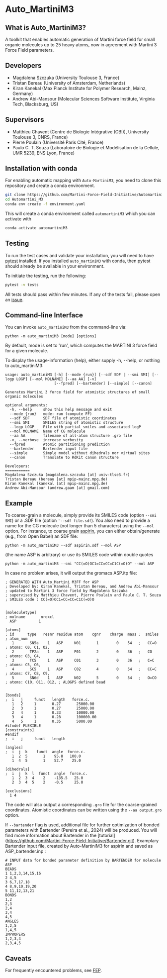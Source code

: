 Auto_MartiniM3
============

## What is Auto_MartiniM3?

A toolkit that enables automatic generation of Martini force field for small organic molecules up to 25 heavy atoms, now in agreement with Martini 3 Force Field parameters. 

## Developers
* Magdalena Szczuka (University Toulouse 3, France)
* Tristan Bereau (University of Amsterdam, Netherlands)   
* Kiran Kanekal (Max Planck Institute for Polymer Research, Mainz, Germany)     
* Andrew Abi-Mansour (Molecular Sciences Software Institute, Virginia Tech, Blacksburg, US)

## Supervisors
* Matthieu Chavent (Centre de Biologie Intégrative (CBI)), University Toulouse 3, CNRS, France)
* Pierre Poulain (Université Paris Cité, France)
* Paulo C. T. Souza (Laboratoire de Biologie et Modélisation de la Cellule, UMR 5239, ENS Lyon, France)

## Installation with conda

 For enabling automatic mapping with `Auto-MartiniM3`, you need to clone this repository and create a conda environment.

```bash
git clone https://github.com/Martini-Force-Field-Initiative/Automartini_M3.git
cd Automartini_M3
conda env create -f environment.yaml
```

This will create a conda environment called `automartiniM3` which you can activate with

```bash
conda activate automartiniM3
```

## Testing

To run the test cases and validate your installation, you will need to have [pytest](https://docs.pytest.org/en/stable/getting-started.html) 
installed. If you installed `auto_martiniM3` with conda, then pytest should already be available in your environment.

To initiate the testing, run the following:
```bash
pytest -v tests
```

All tests should pass within few minutes. If any of the tests fail, please open an [issue](https://github.com/Martini-Force-Field-Initiative/Automartini_M3/issues).

## Command-line Interface
You can invoke `auto_martiniM3` from the command-line via:
```
python -m auto_martiniM3 [mode] [options]
```
By default, mode is set to 'run', which computes the MARTINI 3 force field for a given molecule.

To display the usage-information (help), either supply -h, --help, or nothing to auto_martiniM3:
 
```
usage: auto_martiniM3 [-h] [--mode {run}] [--sdf SDF | --smi SMI] [--logp LOGP] [--mol MOLNAME] [--aa AA] [-v]
                      [--fpred] [--bartender] [--simple] [--canon]

Generates Martini 3 force field for atomistic structures of small organic molecules

optional arguments:
  -h, --help     show this help message and exit
  --mode {run}   mode: run (compute FF)
  --sdf SDF      SDF file of atomistic coordinates
  --smi SMI      SMILES string of atomistic structure
  --logp LOGP    File with partial smiles and associated logP
  --mol MOLNAME  Name of CG molecule
  --aa AA        filename of all-atom structure .gro file
  -v, --verbose  increase verbosity
  --fpred        Atomic partitioning prediction
  --bartender    Bartender input file
  --simple       Simple model without dihedrals nor virtual sites
  --canon        Translate to RdKit canon structure

Developers:
===========
Magdalena Szczuka (magdalena.szczuka [at] univ-tlse3.fr)
Tristan Bereau (bereau [at] mpip-mainz.mpg.de)
Kiran Kanekal (kanekal [at] mpip-mainz.mpg.de)
Andrew Abi-Mansour (andrew.gaam [at] gmail.com)
```

## Example
To coarse-grain a molecule, simply provide its SMILES code (option `--smi SMI`) or a .SDF file (option `'--sdf file.sdf`). You also need to provide a name for the CG molecule (not longer than 5 characters) using the `--mol` option.  For instance, to coarse grain [aspirin](https://pubchem.ncbi.nlm.nih.gov/compound/2244#section=2D-Structure), you can either obtain/generate (e.g., from Open Babel) an SDF file:
```
python -m auto_martiniM3 --sdf aspirin.sdf --mol ASP 
```
(the name ASP is arbitrary) or use its SMILES code within double quotes
```
python -m auto_martiniM3 --smi "CC(=O)OC1=CC=CC=C1C(=O)O" --mol ASP 
```
In case no problem arises, it will output the gromacs ASP.itp file:
```
; GENERATED WITH Auto_Martini M3FF for ASP
; Developed by: Kiran Kanekal, Tristan Bereau, and Andrew Abi-Mansour
; updated to Martini 3 force field by Magdalena Szczuka
; supervised by Matthieu Chavent, Pierre Poulain and Paulo C. T. Souza 
; SMILES code : CC(=O)OC1=CC=CC=C1C(=O)O


[moleculetype]
; molname       nrexcl
  ASP          1

[atoms]
; id      type   resnr residue atom    cgnr    charge  mass ;  smiles    ; atom_num
   1       SN5a    1   ASP     N01       1        0    54   ;   CC=O     ; atoms: C0, C1, O2,          
   2       TP2a    1   ASP     P01       2        0    36   ;   CO       ; atoms: O3, C4,          
   3       TC5     1   ASP     C01       3        0    36   ;   C=C      ; atoms: C5, C6,          
   4       SC5     1   ASP     C02       4        0    54   ;   CC=C     ; atoms: C7, C8, C9,          
   5       SN6d    1   ASP     N02       5        0    54   ;   O=CO     ; atoms: C10, O11, O12, ; ALOGPS defined bead


[bonds]
;  i   j     funct   length   force.c.
   1   2     1       0.27       25000.00
   2   3     1       0.27       25000.00
   2   4     1       0.33       10000.00
   3   4     1       0.28       100000.00
   4   5     1       0.35       5000.00
#ifndef FLEXIBLE
[constraints]
#endif
;  i   j     funct   length

[angles]
;  i  j  k    funct  angle  force.c.
   1  2  5       1    95.8   100.0
   1  4  5       1    52.7    25.0

[dihedrals]
;  i  j  k  l  funct  angle  force.c.
   1  2  3  4    2    -135.5   25.0   
   2  3  4  5    2    -0.5     25.0   

[exclusions]
  1 4
```
The code will also output a corresponding `.gro` file for the coarse-grained coordinates.
Atomistic coordinates can be written using the `--aa output.gro` option.

If `--bartender` flag is used, additional file for further optimization of bonded parameters with Bartender (Pereira et al., 2024) will be produced. You will find more information about Bartender in the [tutorial] (https://github.com/Martini-Force-Field-Initiative/Bartender.git). Examplary Bartender input file, created by Auto-MartiniM3 for aspirin and saved as ASP_bartender.inp : 
```
# INPUT data for bonded parameter definition by BARTENDER for molecule ASP
BEADS
1 1,2,3,14,15,16
2 4,5
3 6,7,17,18
4 8,9,10,19,20
5 11,12,13,21
BONDS
1,2
2,3
2,4
3,4
4,5
ANGLES
1,2,5
1,4,5
IMPROPERS
1,2,3,4
2,3,4,5
```
## Caveats

For frequently encountered problems, see [FEP](FEP.md).

